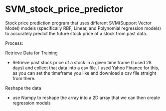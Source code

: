 # SVM_stock_price_predictor
Stock price prediction program that uses different SVM(Support Vector Model) models (specifically RBF, Linear, and Polynomial  regression models) to accurately predict the future stock price of a stock from past data.

Process:

Retrieve Data for Training

- Retrieve past stock price of a stock in a given time frame (I used 28 days) and collect that data into a csv file. I used Yahoo Finance for this, as you can set the timeframe you like and download a csv file straight from there.

Reshape the data

- use Numpy to reshape the array into a 2D array that we can then create regression models



